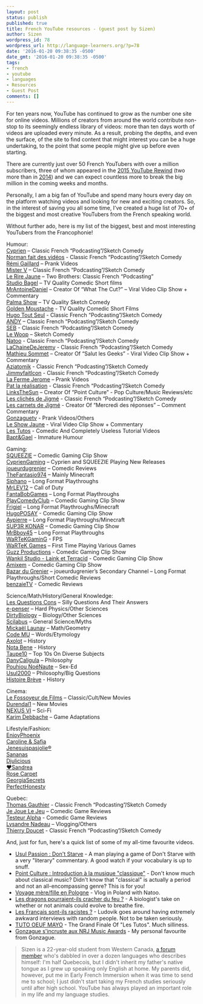 ```yaml
---
layout: post
status: publish
published: true
title: French YouTube resources - (guest post by Sizen)
author: Sizen
wordpress_id: 78
wordpress_url: http://language-learners.org/?p=78
date: '2016-01-20 09:38:35 -0500'
date_gmt: '2016-01-20 09:38:35 -0500'
tags:
- french
- youtube
- languages
- Resources
- Guest Post
comments: []
---
```

For ten years now, YouTube has continued to grow as the number one site for online videos. Millions of creators from around the world contribute non-stop to its seemingly endless library of videos: more than ten days worth of videos are uploaded every minute. As a result, probing the depths, and even the surface, of the site to find content that might interest you can be a huge undertaking, to the point that some people might give up before even starting.

There are currently just over 50 French YouTubers with over a million subscribers, three of whom appeared in the [2015 YouTube Rewind](https://www.youtube.com/watch?v=KK9bwTlAvgo) (two more than in [2014](https://www.youtube.com/watch?v=zKx2B8WCQuw)) and we can expect countless more to break the big million in the coming weeks and months.

Personally, I am a big fan of YouTube and spend many hours every day on the platform watching videos and looking for new and exciting creators. So, in the interest of saving you all some time, I’ve created a huge list of 70+ of the biggest and most creative YouTubers from the French speaking world.

Without further ado, here is my list of the biggest, best and most interesting YouTubers from the Francophonie!

Humour:  
[Cyprien](https://www.youtube.com/user/MonsieurDream) – Classic French “Podcasting”/Sketch Comedy  
[Norman fait des vidéos](https://www.youtube.com/user/NormanFaitDesVideos) - Classic French “Podcasting”/Sketch Comedy  
[Rémi Gaillard](https://www.youtube.com/user/nqtv) – Prank Videos  
[Mister V](https://www.youtube.com/user/mistervofficial) – Classic French “Podcasting”/Sketch Comedy  
[Le Rire Jaune](https://www.youtube.com/user/LeRiiiiiiiireJaune) – Two Brothers: Classic French “Podcasting”  
[Studio Bagel](https://www.youtube.com/user/StudioBagel) – TV Quality Comedic Short films  
[MrAntoineDaniel](https://www.youtube.com/user/MrAntoineDaniel) – Creator Of “What The Cut?” – Viral Video Clip Show + Commentary  
[Palma Show](https://www.youtube.com/user/Palmashow) – TV Quality Sketch Comedy  
[Golden Moustache](https://www.youtube.com/user/GoldenMoustacheVideo) - TV Quality Comedic Short Films  
[Hugo Tout Seul](https://www.youtube.com/user/HugoToutSeul) - Classic French “Podcasting”/Sketch Comedy  
[ANDY](https://www.youtube.com/user/AndyRaconte) – Classic French “Podcasting”/Sketch Comedy  
[SEB](https://www.youtube.com/user/SeblaFriteOfficiel/videos) - Classic French “Podcasting”/Sketch Comedy  
[Le Woop](https://www.youtube.com/user/woopgang/videos) – Sketch Comedy  
[Natoo](https://www.youtube.com/user/ptitenatou) - Classic French “Podcasting”/Sketch Comedy  
[LaChaineDeJeremy](https://www.youtube.com/channel/UC6irqcoPrFw8GPXVYKLsMtw) - Classic French “Podcasting”/Sketch Comedy  
[Mathieu Sommet](https://www.youtube.com/user/Salutlesgeeks) – Creator Of “Salut les Geeks” - Viral Video Clip Show + Commentary  
[Aziatomik](https://www.youtube.com/user/Aziatomik) - Classic French “Podcasting”/Sketch Comedy  
[Jimmyfaitlcon](https://www.youtube.com/user/Jimmyfaitlcon) - Classic French “Podcasting”/Sketch Comedy  
[La Ferme Jerome](https://www.youtube.com/user/Iafermejerome) – Prank Videos  
[Pat la réalisation](https://www.youtube.com/user/Kmends) - Classic French “Podcasting”/Sketch Comedy  
[LinksTheSun](https://www.youtube.com/channel/UCfXXAQ-mp1uUcvSpvMcAAtw) – Creator Of “Point Culture” - Pop Culture/Music Reviews/etc  
[Les clichés de Jigmé](https://www.youtube.com/user/lesclichesdejigme) - Classic French “Podcasting”/Sketch Comedy  
[Les carnets de Jigmé](https://www.youtube.com/channel/UCcQimbalbduZD9BQFzwil9g) - Creator Of “Mercredi des réponses” – Comment Commentary  
[Gonzaguetv](https://www.youtube.com/user/gonzaguetv) - Prank Videos/Others  
[Le Show Jaune](https://www.youtube.com/channel/UCYD22MFqaNqXp-ogTMosW_A) - Viral Video Clip Show + Commentary  
[Les Tutos](https://www.youtube.com/user/LesTutosVideo) - Comedic And Completely Useless Tutorial Videos  
[Bapt&Gael](https://www.youtube.com/user/BaptetGael) - Immature Humour

Gaming:  
[SQUEEZIE](https://www.youtube.com/user/aMOODIEsqueezie) – Comedic Gaming Clip Show  
[CyprienGaming](https://www.youtube.com/channel/UCWMYFDuCcvkmPiOf1RP_IKQ) – Cyprien and SQUEEZIE Playing New Releases  
[joueurdugrenier](https://www.youtube.com/channel/UC_yP2DpIgs5Y1uWC0T03Chw) – Comedic Reviews  
[TheFantasio974](https://www.youtube.com/channel/UC0GHeUcPxfNEZqbFyxy2frQ) – Mainly Minecraft  
[Siphano](https://www.youtube.com/user/Siphano13) – Long Format Playthroughs  
[MrLEV12](https://www.youtube.com/user/MrLEV12) – Call of Duty  
[FantaBobGames](https://www.youtube.com/user/fantabobgames) – Long Format Playthroughs  
[PlayComedyClub](https://www.youtube.com/user/PlayComedyClub) – Comedic Gaming Clip Show  
[Frigiel](https://www.youtube.com/user/Frigiel) – Long Format Playthroughs/Minecraft  
[HugoPOSAY](https://www.youtube.com/user/MultiGaming01) - Comedic Gaming Clip Show  
[Aypierre](https://www.youtube.com/user/aypierre) – Long Format Playthroughs/Minecraft  
[SUP3R KONAR](https://www.youtube.com/user/SUP3RKONARfr) – Comedic Gaming Clip Show  
[MrBboy45](https://www.youtube.com/user/MrBboy45) – Long Format Playthroughs  
[WaRTeKGaminG](https://www.youtube.com/user/WaRTeKGaminG) - FPS  
[WaRTeK Games](https://www.youtube.com/channel/UCSHPLd3bjdkbUAjwzYqVyvg) – First Time Playing Various Games  
[Guzz Productions](https://www.youtube.com/channel/UCrV6R0PgVabGa_tZZZcDvAQ) - Comedic Gaming Clip Show  
[Wankil Studio - Laink et Terracid](https://www.youtube.com/channel/UCYGjxo5ifuhnmvhPvCc3DJQ) - Comedic Gaming Clip Show  
[Amixem](https://www.youtube.com/user/FPSCoopGameplays) - Comedic Gaming Clip Show  
[Bazar du Grenier](https://www.youtube.com/channel/UCCMxHHciWRBBouzk-PGzmtQ) – joueurdugrenier’s Secondary Channel – Long Format Playthroughs/Short Comedic Reviews  
[benzaieTV](https://www.youtube.com/user/benzaieTV) - Comedic Reviews

Science/Math/History/General Knowledge:  
[Les Questions Cons](https://www.youtube.com/channel/UCR9DNIWLeXKQh_ZJWeXAl5Q) – Silly Questions And Their Answers  
[e-penser](https://www.youtube.com/channel/UCcziTK2NKeWtWQ6kB5tmQ8Q) – Hard Physics/Other Sciences  
[DirtyBiology](https://www.youtube.com/channel/UCtqICqGbPSbTN09K1_7VZ3Q) – Biology/Other Sciences  
[Scilabus](https://www.youtube.com/channel/UCeR8BYZS7IHYjk_9Mh5JgkA) – General Science/Myths  
[Mickaël Launay](https://www.youtube.com/channel/UC4PasDd25MXqlXBogBw9CAg) – Math/Geometry  
[Code MU](https://www.youtube.com/user/codemutv) – Words/Etymology  
[Axolot](https://www.youtube.com/user/Axolotblog/videos) – History  
[Nota Bene](https://www.youtube.com/user/notabenemovies) - History  
[Taupe10](https://www.youtube.com/user/Taupe10videos/videos) – Top 10s On Diverse Subjects  
[DanyCaligula](https://www.youtube.com/channel/UCxJka_qnTVquoIL-PQV5POg) – Philosophy  
[Pouhiou NoéNaute](https://www.youtube.com/channel/UCc85I0QXnwEjEDmpbN7sI_g) – Sex-Ed  
[Usul2000](https://www.youtube.com/user/MrUsul2000) – Philosophy/Big Questions  
[Histoire Brève](https://www.youtube.com/user/histoirebreve) - History

Cinema:  
[Le Fossoyeur de Films](https://www.youtube.com/user/deadwattsofficiel) – Classic/Cult/New Movies  
[Durendal1](https://www.youtube.com/user/Durendal1) – New Movies  
[NEXUS VI](https://www.youtube.com/channel/UC8-UThnwzBI5ApzVG4MY7VQ) – Sci-Fi  
[Karim Debbache](https://www.youtube.com/channel/UCL-y95OCyfWeGVIH-gpG1aA) – Game Adaptations

Lifestyle/Fashion:  
[EnjoyPhoenix](https://www.youtube.com/user/EnjoyPhoenix)  
[Caroline & Safia](https://www.youtube.com/user/CarolineSafia)  
[Jenesuispasjolie®](https://www.youtube.com/user/jenesuispasjolie)  
[Sananas](https://www.youtube.com/user/sananas2106)  
[Djulicious](https://www.youtube.com/user/Djulicious)  
[❤Sandrea](https://www.youtube.com/user/sandrea26France)  
[Rose Carpet](https://www.youtube.com/user/rosecarpet)  
[GeorgiaSecrets](https://www.youtube.com/user/GeorgiaSecrets)  
[PerfectHonesty](https://www.youtube.com/user/PerfectHonesty)

Quebec:  
[Thomas Gauthier](https://www.youtube.com/channel/UCx0oS6YmHSbOMnN3vQvTR0Q) - Classic French “Podcasting”/Sketch Comedy  
[Je Joue Le Jeu](https://www.youtube.com/channel/UCYWLqJBgm7MzJcbK8oSkynw) – Comedic Game Reviews  
[Testeur Alpha](https://www.youtube.com/channel/UCGNwef0SAlXFW_1S7IwIXXw) - Comedic Game Reviews  
[Lysandre Nadeau](https://www.youtube.com/user/lysandrenadeau) – Vlogging/Others  
[Thierry Doucet](https://www.youtube.com/user/ShowMeTiti) - Classic French “Podcasting”/Sketch Comedy

And, just for fun, here's a quick list of some of my all-time favourite videos.

*   [Usul Passion : Don't Starve](https://youtu.be/z7mWih6hCyY) - A man playing a game of Don't Starve with a very "literary" commentary. A good watch if your vocabulary is up to snuff.
*   [Point Culture : Introduction à la musique "classique"](https://www.youtube.com/watch?v=clRUz4piR3s) - Don't know much about classical music? Didn't know that "classical" is actually a period and not an all-encompassing genre? This is for you!
*   [Voyage mère/fille en Pologne](https://www.youtube.com/watch?v=-j8G7SoxeqY) - Vlog in Poland with Natoo.
*   [Les dragons pourraient-ils cracher du feu ?](https://www.youtube.com/watch?v=vpmrR7HBNh8) - A biologist's take on whether or not animals could evolve to breathe fire.
*   [Les Français sont-ils racistes ?](https://www.youtube.com/watch?v=X5Pi-lc_KL0) - Ludovik goes around having extremely awkward interviews with random people. Not to be taken seriously.
*   [TUTO OEUF MAYO](https://www.youtube.com/watch?v=UHdgXkkVyl0) - The Grand Finale Of "Les Tutos". Much silliness.
*   [Gonzague s'incruste aux NRJ Music Awards](https://www.youtube.com/watch?v=lvUVZPtjrFo) - My personal favourite from Gonzague.

> Sizen is a 22-year-old student from Western Canada, [a forum member](http://forum.language-learners.org/memberlist.php?mode=viewprofile&u=347) who's dabbled in over a dozen languages who describes himself: I'm half Quebecois, but I didn't inherit my father's native tongue as I grew up speaking only English at home. My parents did, however, put me in Early French Immersion when it was time to send me to school; I just didn't start taking my French studies seriously until after high school. YouTube has always played an important role in my life and my language studies.
